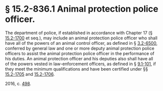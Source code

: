 # § 15.2-836.1 Animal protection police officer.

<p>The department of police, if established in accordance with Chapter 17 (§ <a href='http://law.lis.virginia.gov/vacode/15.2-1700/'>15.2-1700</a> et seq.), may include an animal protection police officer who shall have all of the powers of an animal control officer, as defined in § <a href='http://law.lis.virginia.gov/vacode/3.2-6500/'>3.2-6500</a>, conferred by general law and one or more deputy animal protection police officers to assist the animal protection police officer in the performance of his duties. An animal protection officer and his deputies also shall have all of the powers vested in law-enforcement officers, as defined in § <a href='http://law.lis.virginia.gov/vacode/9.1-101/'>9.1-101</a>, if they meet the minimum qualifications and have been certified under §§ <a href='http://law.lis.virginia.gov/vacode/15.2-1705/'>15.2-1705</a> and <a href='http://law.lis.virginia.gov/vacode/15.2-1706/'>15.2-1706</a>.</p><p>2016, c. <a href='http://lis.virginia.gov/cgi-bin/legp604.exe?161+ful+CHAP0498'>498</a>.</p>